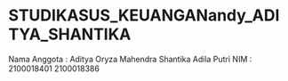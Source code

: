 # STUDIKASUS_KEUANGANandy_ADITYA_SHANTIKA
Nama Anggota : Aditya Oryza Mahendra
               Shantika Adila Putri
NIM : 2100018401
      2100018386
